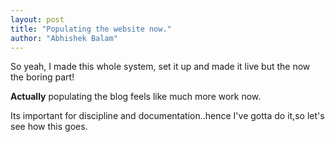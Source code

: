 ```yaml
---
layout: post
title: "Populating the website now."
author: "Abhishek Balam"
---
```


So yeah, I made this whole system, set it up and made it live but the now the boring part!

**Actually** populating the blog feels like much more work now.

Its important for discipline and documentation..hence I've gotta do it,so let's see how this goes.